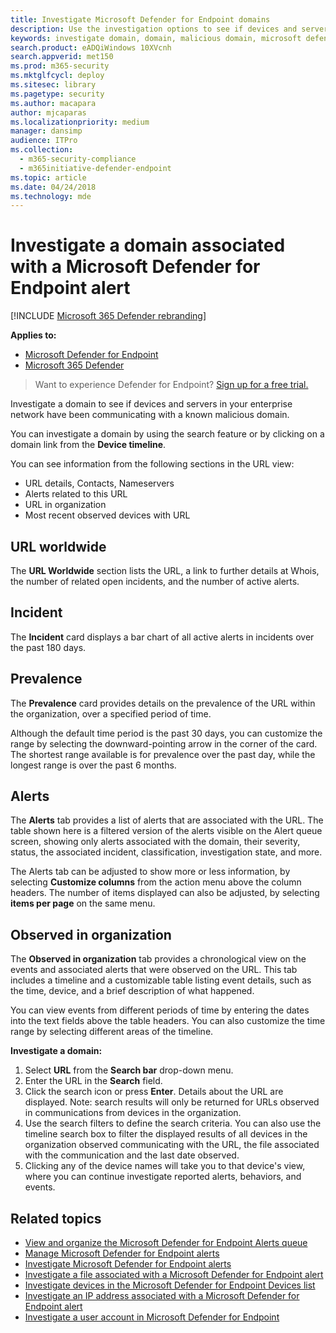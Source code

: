 ```yaml
---
title: Investigate Microsoft Defender for Endpoint domains
description: Use the investigation options to see if devices and servers have been communicating with malicious domains.
keywords: investigate domain, domain, malicious domain, microsoft defender atp, alert, URL
search.product: eADQiWindows 10XVcnh
search.appverid: met150
ms.prod: m365-security
ms.mktglfcycl: deploy
ms.sitesec: library
ms.pagetype: security
ms.author: macapara
author: mjcaparas
ms.localizationpriority: medium
manager: dansimp
audience: ITPro
ms.collection: 
  - m365-security-compliance
  - m365initiative-defender-endpoint
ms.topic: article
ms.date: 04/24/2018
ms.technology: mde
---
```

# Investigate a domain associated with a Microsoft Defender for Endpoint alert

[!INCLUDE [Microsoft 365 Defender rebranding](../../includes/microsoft-defender.md)]


**Applies to:**
- [Microsoft Defender for Endpoint](https://go.microsoft.com/fwlink/?linkid=2154037)
- [Microsoft 365 Defender](https://go.microsoft.com/fwlink/?linkid=2118804)

>Want to experience Defender for Endpoint? [Sign up for a free trial.](https://www.microsoft.com/microsoft-365/windows/microsoft-defender-atp?ocid=docs-wdatp-investigatedomain-abovefoldlink) 

Investigate a domain to see if devices and servers in your enterprise network have been communicating with a known malicious domain.

You can investigate a domain by using the search feature or by clicking on a domain link from the **Device timeline**.

You can see information from the following sections in the URL view:

- URL details, Contacts, Nameservers
- Alerts related to this URL 
- URL in organization
- Most recent observed devices with URL

## URL worldwide

The **URL Worldwide** section lists the URL, a link to further details at Whois, the number of related open incidents, and the number of active alerts.

## Incident

The **Incident** card displays a bar chart of all active alerts in incidents over the past 180 days.

## Prevalence

The **Prevalence** card provides details on the prevalence of the URL within the organization, over a specified period of time.

Although the default time period is the past 30 days, you can customize the range by selecting the downward-pointing arrow in the corner of the card. The shortest range available is for prevalence over the past day, while the longest range is over the past 6 months.

## Alerts

The **Alerts** tab provides a list of alerts that are associated with the URL. The table shown here is a filtered version of the alerts visible on the Alert queue screen, showing only alerts associated with the domain, their severity, status, the associated incident, classification, investigation state, and more.

The Alerts tab can be adjusted to show more or less information, by selecting **Customize columns** from the action menu above the column headers. The number of items displayed can also be adjusted, by selecting **items per page** on the same menu.

## Observed in organization

The **Observed in organization** tab provides a chronological view on the events and associated alerts that were observed on the URL. This tab includes a timeline and a customizable table listing event details, such as the time, device, and a brief description of what happened. 

You can view events from different periods of time by entering the dates into the text fields above the table headers. You can also customize the time range by selecting different areas of the timeline.

**Investigate a domain:**

1. Select **URL** from the **Search bar** drop-down menu.
2. Enter the URL in the **Search** field.
3. Click the search icon   or press **Enter**. Details about the URL are displayed. Note: search results will only be returned for URLs observed in communications from devices in the organization.
4. Use the search filters to define the search criteria. You can also use the timeline search box to filter the displayed results of all devices in the organization observed communicating with the URL, the file associated with the communication and the last date observed.
5. Clicking any of the device names will take you to that device's view, where you can continue investigate reported alerts, behaviors, and events.

## Related topics
- [View and organize the Microsoft Defender for Endpoint Alerts queue](alerts-queue.md)
- [Manage Microsoft Defender for Endpoint alerts](manage-alerts.md)
- [Investigate Microsoft Defender for Endpoint alerts](investigate-alerts.md)
- [Investigate a file associated with a Microsoft Defender for Endpoint alert](investigate-files.md)
- [Investigate devices in the Microsoft Defender for Endpoint Devices list](investigate-machines.md)
- [Investigate an IP address associated with a Microsoft Defender for Endpoint alert](investigate-ip.md)
- [Investigate a user account in Microsoft Defender for Endpoint](investigate-user.md)
